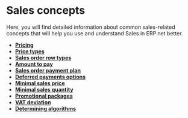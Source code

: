 # Sales concepts

Here, you will find detailed information about common sales-related concepts that will help you use and understand Sales in ERP.net better.

* **[Pricing](pricing.md)**
* **[Price types](price-types.md)**
* **[Sales order row types](sales-order-row-types.md)**
* **[Amount to pay](amount-to-pay.md)**
* **[Sales order payment plan](sales-order-payment-plan.md)**
* **[Deferred payments options](deferred-payments-options.md)**
* **[Minimal sales price](minimal-sales-price.md)**
* **[Minimal sales quantity](minimal-sales-quantity.md)**
* **[Promotional packages](promotional-packages.md)**
* **[VAT deviation](vat-deviation.md)**
* **[Determining algorithms](determining-algorithms/index.md)**
